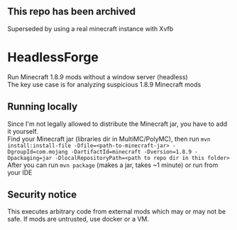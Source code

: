 ## This repo has been archived
Superseded by using a real minecraft instance with Xvfb

# HeadlessForge
Run Minecraft 1.8.9 mods without a window server (headless) <br>
The key use case is for analyzing suspicious 1.8.9 Minecraft mods
## Running locally
Since I'm not legally allowed to distribute the Minecraft jar, you have to add it yourself.<br>
Find your Minecraft jar (libraries dir in MultiMC/PolyMC),
then run `mvn install:install-file -Dfile=<path-to-minecraft-jar> -DgroupId=com.mojang -DartifactId=minecraft -Dversion=1.8.9 -Dpackaging=jar -DlocalRepositoryPath=<path to repo dir in this folder>`<br>
After you can run `mvn package` (makes a jar, takes ~1 minute) or run from your IDE 
## Security notice
This executes arbitrary code from external mods which may or may not be safe. If mods are untrusted, use docker or a VM.
